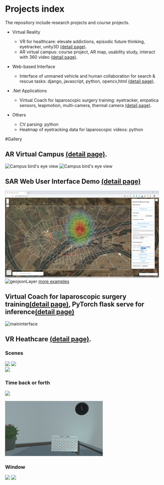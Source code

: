 # Projects index
The repository include research projects and course projects.
- Virtual Reality
	- VR for healthcare: elevate addictions, episodic future thinking, eyetracker, unity3D [(detail page)](https://github.com/wtianzi/AutonoeticStudy).
	- AR virtual campus: course project, AR map, usability study, interact with 360 video [(detail page)](https://github.com/wtianzi/ARVirtualCampus).

- Web-based Interface
	- Interface of unmaned vehicle and human collaboration for search & rescue tasks: django, javascript, python, opencv,html [(detail page)](https://github.com/wtianzi/SARWeb/tree/watershed).

- .Net Applications
	- Virtual Coach for laparoscopic surgery training: eyetracker, empatica sensors, leapmotion, multi-camera, thermal camera [(detail page)](https://github.com/wtianzi/VirtualCoach_Multicam).


- Others
	- CV parsing: python
	- Heatmap of eyetracking data for laparoscopic videos: python


#Gallery

## AR Virtual Campus [(detail page)](https://github.com/wtianzi/ARVirtualCampus).
![Campus bird's eye view](https://github.com/wtianzi/ARVirtualCampus/blob/master/example/giphy(1).gif)
![Campus bird's eye view](https://github.com/wtianzi/ARVirtualCampus/blob/master/example/giphy(2).gif)

## SAR Web User Interface Demo [(detail page)](https://github.com/wtianzi/SARWeb)
![Web interface](https://github.com/wtianzi/SARWeb/blob/watershed/screen/step6_assign_teams.png)
![geojsonLayer](https://github.com/wtianzi/SARWeb/blob/master/screen/heatmap_esri.png)
[more examples](https://github.com/wtianzi/SARWeb/blob/master/screen/)

## Virtual Coach for laparoscopic surgery training[(detail page)](https://github.com/wtianzi/VirtualCoach_Multicam), PyTorch flask serve for inference[(detail page)](https://github.com/wtianzi/pytorchflaskserver)
![maininterface](https://github.com/wtianzi/VirtualCoach_Multicam/blob/master/screen/mainwindow.png)

## VR Heathcare [(detail page)](https://github.com/wtianzi/AutonoeticStudy).
### Scenes
![](https://github.com/wtianzi/AutonoeticStudy/blob/master/2017-06-02_173100/beach.gif)
![](https://github.com/wtianzi/AutonoeticStudy/blob/master/2017-06-02_173100/island.gif)	
![](https://github.com/wtianzi/AutonoeticStudy/blob/master/2017-06-02_173100/woods.gif)

### Time back or forth
![](https://github.com/wtianzi/AutonoeticStudy/blob/master/2017-06-02_173100/6_days_ago.gif)

![](https://github.com/wtianzi/AutonoeticStudy/blob/master/2017-06-02_173100/yesterday.gif)

### Window
![](https://github.com/wtianzi/AutonoeticStudy/blob/master/2017-06-02_173100/snow.gif)
![](https://github.com/wtianzi/AutonoeticStudy/blob/master/2017-06-02_173100/sunny.gif)


